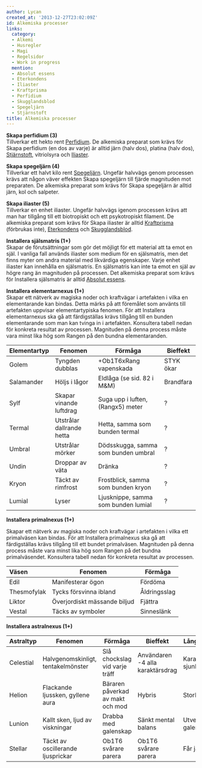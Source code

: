 ```yaml
---
author: Lycan
created_at: '2013-12-27T23:02:09Z'
id: Alkemiska processer
links:
  category:
  - Alkemi
  - Husregler
  - Magi
  - Regelsidor
  - Work in progress
  mention:
  - Absolut essens
  - Eterkondens
  - Iliaster
  - Kraftprisma
  - Perfidium
  - Skugglandsblod
  - Spegeljärn
  - Stjärnstoft
title: Alkemiska processer
---
```


**Skapa perfidium (3)**\
Tillverkar ett hekto rent [Perfidium]. De alkemiska preparat som krävs för Skapa perfidium (en dos
av varje) är alltid järn (halv dos), platina (halv dos), [Stjärnstoft], vitriolsyra och [Iliaster].

**Skapa spegeljärn (4)**\
Tillverkar ett halvt kilo rent [Spegeljärn]. Ungefär halvvägs genom processen krävs att någon väver
effekten Skapa spegeljärn till fjärde magnituden mot preparaten. De alkemiska preparat som krävs för
Skapa spegeljärn är alltid järn, kol och salpeter.

**Skapa iliaster (5)**\
Tillverkar en enhet iliaster. Ungefär halvvägs igenom processen krävs att man har tillgång till ett
biotropiskt och ett psykotropiskt filament. De alkemiska preparat som krävs för Skapa iliaster är
alltid [Kraftprisma] (förbrukas inte), [Eterkondens] och [Skugglandsblod].

**Installera själsmatris (1+)**\
Skapar de förutsättningar som gör det möjligt för ett material att ta emot en själ. I vanliga fall
används iliaster som medium för en själsmatris, men det finns myter om andra material med likvärdiga
egenskaper. Varje enhet iliaster kan innehålla en själsmatris. En själsmatris kan inte ta emot en
själ av högre rang än magnituden på processen. Det alkemiska preparat som krävs för Installera
själsmatris är alltid [Absolut essens].

**Installera elementarnexus (1+)**\
Skapar ett nätverk av magiska noder och kraftvägar i artefakten i vilka en elementarande kan bindas.
Detta märks på att föremålet som använts till artefakten uppvisar elementartypiska fenomen. För att
Installera elementarnexus ska gå att färdigställas krävs tillgång till en bunden elementarande som
man kan tvinga in i artefakten. Konsultera tabell nedan för konkreta resultat av processen.
Magnituden på denna process måste vara minst lika hög som Rangen på den bundna elementaranden.

| Elementartyp | Fenomen                   | Förmåga                             | Bieffekt  |
|:-------------|---------------------------|-------------------------------------|-----------|
| Golem        | Tyngden dubblas           | +Ob1T6xRang vapenskada              | STYK ökar |
| Salamander   | Höljs i lågor             | Eldlåga (se sid. 82 i M&M)          | Brandfara |
| Sylf         | Skapar vinande luftdrag   | Suga upp i luften, (Rangx5) meter   | ?         |
| Termal       | Utstrålar dallrande hetta | Hetta, samma som bunden termal      | ?         |
| Umbral       | Utstrålar mörker          | Dödsskugga, samma som bunden umbral | ?         |
| Undin        | Droppar av väta           | Dränka                              | ?         |
| Kryon        | Täckt av rimfrost         | Frostblick, samma som bunden kryon  | ?         |
| Lumial       | Lyser                     | Ljusknippe, samma som bunden lumial | ?         |

**Installera primalnexus (1+)**

Skapar ett nätverk av magiska noder och kraftvägar i artefakten i vilka ett primalväsen kan bindas.
För att Installera primalnexus ska gå att färdigställas krävs tillgång till ett bundet primalväsen.
Magnituden på denna process måste vara minst lika hög som Rangen på det bundna primalväsendet.
Konsultera tabell nedan för konkreta resultat av processen.

| Väsen       | Fenomen                      | Förmåga      |
|:------------|------------------------------|--------------|
| Edil        | Manifesterar ögon            | Fördöma      |
| Thesmofylak | Tycks försvinna ibland       | Åldringsslag |
| Liktor      | Överjordiskt mässande biljud | Fjättra      |
| Vestal      | Täcks av symboler            | Sinneslänk   |

**Installera astralnexus (1+)**

| Astraltyp | Fenomen                            | Förmåga                          | Bieffekt                         | Långtidseffekter      |
|:----------|------------------------------------|----------------------------------|----------------------------------|-----------------------|
| Celestial | Halvgenomskinligt, tentakelmönster | Slå chockslag vid varje träff    | Användaren -4 alla karaktärsdrag | Karaktärsdrag sjunker |
| Helion    | Flackande ljussken, gyllene aura   | Bäraren påverkad av makt och mod | Hybris                           | Storhetsvansinne      |
| Lunion    | Kallt sken, ljud av viskningar     | Drabba med galenskap             | Sänkt mental balans              | Utvecklar galenskap   |
| Stellar   | Täckt av oscillerande ljusprickar  | Ob1T6 svårare parera             | Ob1T6 svårare parera             | Får järtecken         |

  [Perfidium]: Perfidium
  [Stjärnstoft]: Stjärnstoft
  [Iliaster]: Iliaster
  [Spegeljärn]: Spegeljärn
  [Kraftprisma]: Kraftprisma
  [Eterkondens]: Eterkondens
  [Skugglandsblod]: Skugglandsblod
  [Absolut essens]: Absolut_essens